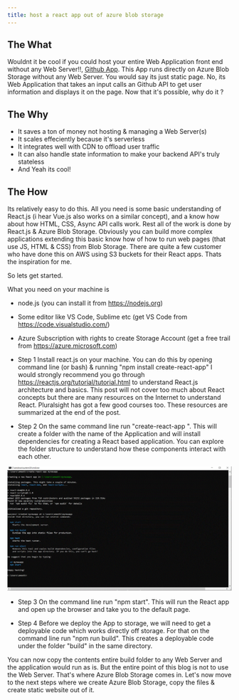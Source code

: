 ```yaml
---
title: host a react app out of azure blob storage
---
```


## The What

Wouldnt it be cool if you could host your entire Web Application front end without any Web Server!!, [Github App](https://yogimonkey.z29.web.core.windows.net/). This App runs directly on Azure Blob Storage without any Web Server. You would say its just static page. No, its Web Application that takes an input calls an Github API to get user information and displays it on the page. Now that it's possible, why do it ?

## The Why

- It saves a ton of money not hosting & managing a Web Server(s)
- It scales effeciently because it's serverless
- It integrates well with CDN to offload user traffic
- It can also handle state information to make your backend API's truly stateless
- And Yeah its cool!


## The How

Its relatively easy to do this. All you need is some basic understanding of React.js (i hear Vue.js also works on a similar concept), and a know how about how HTML, CSS, Async API calls work. Rest all of the work is done by React.js & Azure Blob Storage. Obviously you can build more complex applications extending this basic know how of how to run web pages (that use JS, HTML & CSS) from Blob Storage. There are quite a few customer who have done this on AWS using S3 buckets for their React apps. Thats the inspiration for me. 

So lets get started.

What you need on your machine is
- node.js (you can install it from https://nodejs.org)
- Some editor like VS Code, Sublime etc (get VS Code from https://code.visualstudio.com/)
- Azure Subscription with rights to create Storage Account (get a free trail from https://azure.microsoft.com)

- Step 1
Install react.js on your machine. You can do this by opening command line (or bash) & running "npm install create-react-app"
I would strongly recommend you go through https://reactjs.org/tutorial/tutorial.html to understand React.js architecture and basics. This post will not cover too much about React concepts but there are many resources on the Internet to understand React. Pluralsight has got a few good courses too. These resources are summarized at the end of the post.

- Step 2
On the same command line run "create-react-app <myappname>". This will create a folder with the name of the Application and will install dependencies for creating a React based application. You can explore the folder structure to understand how these components interact with each other.

![create-react-app](/img/react-1.gif)


- Step 3
On the command line run "npm start". This will run the React app and open up the browser and take you to the default page.

- Step 4
Before we deploy the App to storage, we will need to get a deployable code which works directly off storage. For that on the command line run "npm run build". This creates a deployable code under the folder "build" in the same directory.

You can now copy the contents entire build folder to any Web Server and the application would run as is. But the entire point of this blog is not to use the Web Server. That's where Azure Blob Storage comes in. Let's now move to the next steps where we create Azure Blob Storage, copy the files & create static website out of it.





